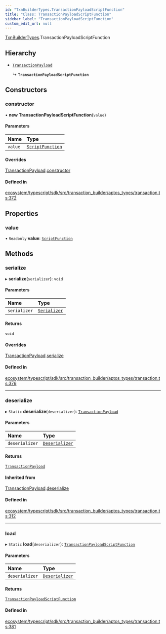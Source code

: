 ```yaml
---
id: "TxnBuilderTypes.TransactionPayloadScriptFunction"
title: "Class: TransactionPayloadScriptFunction"
sidebar_label: "TransactionPayloadScriptFunction"
custom_edit_url: null
---
```


[TxnBuilderTypes](../namespaces/TxnBuilderTypes.md).TransactionPayloadScriptFunction

## Hierarchy

- [`TransactionPayload`](TxnBuilderTypes.TransactionPayload.md)

  ↳ **`TransactionPayloadScriptFunction`**

## Constructors

### constructor

• **new TransactionPayloadScriptFunction**(`value`)

#### Parameters

| Name | Type |
| :------ | :------ |
| `value` | [`ScriptFunction`](TxnBuilderTypes.ScriptFunction.md) |

#### Overrides

[TransactionPayload](TxnBuilderTypes.TransactionPayload.md).[constructor](TxnBuilderTypes.TransactionPayload.md#constructor)

#### Defined in

[ecosystem/typescript/sdk/src/transaction_builder/aptos_types/transaction.ts:372](https://github.com/aptos-labs/aptos-core/blob/fb73eb358/ecosystem/typescript/sdk/src/transaction_builder/aptos_types/transaction.ts#L372)

## Properties

### value

• `Readonly` **value**: [`ScriptFunction`](TxnBuilderTypes.ScriptFunction.md)

## Methods

### serialize

▸ **serialize**(`serializer`): `void`

#### Parameters

| Name | Type |
| :------ | :------ |
| `serializer` | [`Serializer`](BCS.Serializer.md) |

#### Returns

`void`

#### Overrides

[TransactionPayload](TxnBuilderTypes.TransactionPayload.md).[serialize](TxnBuilderTypes.TransactionPayload.md#serialize)

#### Defined in

[ecosystem/typescript/sdk/src/transaction_builder/aptos_types/transaction.ts:376](https://github.com/aptos-labs/aptos-core/blob/fb73eb358/ecosystem/typescript/sdk/src/transaction_builder/aptos_types/transaction.ts#L376)

___

### deserialize

▸ `Static` **deserialize**(`deserializer`): [`TransactionPayload`](TxnBuilderTypes.TransactionPayload.md)

#### Parameters

| Name | Type |
| :------ | :------ |
| `deserializer` | [`Deserializer`](BCS.Deserializer.md) |

#### Returns

[`TransactionPayload`](TxnBuilderTypes.TransactionPayload.md)

#### Inherited from

[TransactionPayload](TxnBuilderTypes.TransactionPayload.md).[deserialize](TxnBuilderTypes.TransactionPayload.md#deserialize)

#### Defined in

[ecosystem/typescript/sdk/src/transaction_builder/aptos_types/transaction.ts:312](https://github.com/aptos-labs/aptos-core/blob/fb73eb358/ecosystem/typescript/sdk/src/transaction_builder/aptos_types/transaction.ts#L312)

___

### load

▸ `Static` **load**(`deserializer`): [`TransactionPayloadScriptFunction`](TxnBuilderTypes.TransactionPayloadScriptFunction.md)

#### Parameters

| Name | Type |
| :------ | :------ |
| `deserializer` | [`Deserializer`](BCS.Deserializer.md) |

#### Returns

[`TransactionPayloadScriptFunction`](TxnBuilderTypes.TransactionPayloadScriptFunction.md)

#### Defined in

[ecosystem/typescript/sdk/src/transaction_builder/aptos_types/transaction.ts:381](https://github.com/aptos-labs/aptos-core/blob/fb73eb358/ecosystem/typescript/sdk/src/transaction_builder/aptos_types/transaction.ts#L381)
